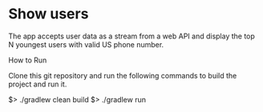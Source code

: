 # Show users

The app accepts user data as a stream from a web API and display the top N youngest users with valid US phone number.


How to Run

Clone this git repository and run the following commands to build the project and run it.

$> ./gradlew clean build
$> ./gradlew run


